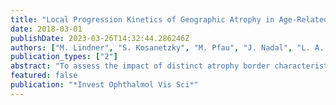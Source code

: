 ```yaml
---
title: "Local Progression Kinetics of Geographic Atrophy in Age-Related Macular Degeneration Are Associated With Atrophy Border Morphology"
date: 2018-03-01
publishDate: 2023-03-26T14:32:44.286246Z
authors: ["M. Lindner", "S. Kosanetzky", "M. Pfau", "J. Nadal", "L. A. rdt", "S. Schmitz-Valckenberg", "M. Schmid", "F. G. Holz", "M. Fleckenstein"]
publication_types: ["2"]
abstract: "To assess the impact of distinct atrophy border characteristics based on spectral-domain optical coherence tomography (SD-OCT) imaging on local atrophy progression. Patients with geographic atrophy (GA) secondary to AMD were recruited in the context of the Longitudinal Fundus Autofluorescence in Age-related Macular Degeneration and Directional Spread in Geographic Atrophy studies (NCT00393692, NCT02051998). Horizontal and vertical SD-OCT scans were acquired at sequential visits using a device allowing for anatomically accurate registration of follow-up to baseline scans. For quantification of local atrophy progression, the lateral spread of GA (LSGA) was measured. Further, border types were independently graded. Comparison of LSGA between the different border types was performed using linear mixed-effects models. 0.001). The results indicate that SD-OCT-based assessment of local GA border morphology can serve as a predictor for local atrophy progression. These observations help to better understand the natural history and potential pathogenetic factors of GA development and progression."
featured: false
publication: "*Invest Ophthalmol Vis Sci*"
---
```


